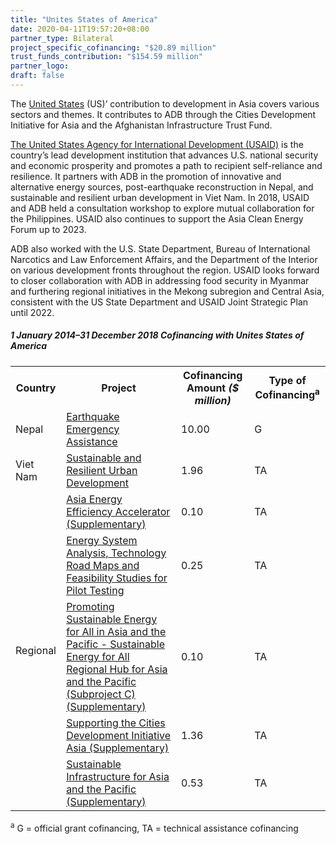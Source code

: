```yaml
---
title: "Unites States of America"
date: 2020-04-11T19:57:20+08:00
partner_type: Bilateral
project_specific_cofinancing: "$20.89 million"
trust_funds_contribution: "$154.59 million"
partner_logo:
draft: false
---
```


The <a href="https://www.adb.org/publications/united-states-fact-sheet" target="_blank">United States</a> (US)’ contribution to development in Asia covers various sectors and themes. It contributes to ADB through the Cities Development Initiative for Asia and the Afghanistan Infrastructure Trust Fund.

<a href="https://www.usaid.gov/" target="_blank">The United States Agency for International Development (USAID)</a> is the country’s lead development institution that advances U.S. national security and economic prosperity and promotes a path to recipient self-reliance and resilience. It partners with ADB in the promotion of innovative and alternative energy sources, post-earthquake reconstruction in Nepal, and sustainable and resilient urban development in Viet Nam. In 2018, USAID and ADB held a consultation workshop to explore mutual collaboration for the Philippines. USAID also continues to support the Asia Clean Energy Forum up to 2023.

ADB also worked with the U.S. State Department, Bureau of International Narcotics and Law Enforcement Affairs, and the Department of the Interior on various development fronts throughout the region. USAID looks forward to closer collaboration with ADB in addressing food security in Myanmar and furthering regional initiatives in the Mekong subregion and Central Asia, consistent with the US State Department and USAID Joint Strategic Plan until 2022.

##### _1 January 2014–31 December 2018_ Cofinancing with Unites States of America

<table class="table table-striped table-bordered">
<tr>
    <th>Country</th>
    <th>Project</th>
    <th>Cofinancing Amount <em>($ million)</em></th>
    <th>Type of Cofinancing<sup>a</sup></th>
</tr>
<tr>
<td>Nepal</td>
<td><a
href="https://www.adb.org/projects/49215-001/main" target="_blank">Earthquake
Emergency Assistance</a></td>
<td>10.00 </td>
<td>G</td>

</tr>
<tr>
<td>Viet Nam</td>
<td><a
href="https://www.adb.org/projects/49153-001/main" target="_blank">Sustainable
and Resilient Urban Development</a></td>
<td>1.96 </td>
<td>TA</td>

</tr>
<tr>
<td rowspan="5">Regional</td>
<td><a
href="https://www.adb.org/projects/46241-001/main" target="_blank">Asia
Energy Efficiency Accelerator (Supplementary)</a></td>
<td>0.10 </td>
<td>TA</td>

</tr>
<tr>
<td><a
href="https://www.adb.org/projects/52041-002/main" target="_blank">Energy
System Analysis, Technology Road Maps and Feasibility Studies for Pilot
Testing</a></td>
<td>0.25 </td>
<td>TA</td>

</tr>
<tr>
<td><a
href="https://www.adb.org/projects/48435-004/main" target="_blank">Promoting
Sustainable Energy for All in Asia and the Pacific - Sustainable Energy for
All Regional Hub for Asia and the Pacific (Subproject C) (Supplementary)</a></td>
<td>0.10 </td>
<td>TA</td>

</tr>
<tr>
<td><a
href="https://www.adb.org/projects/47285-001/main" target="_blank">Supporting
the Cities Development Initiative Asia (Supplementary)</a></td>
<td>1.36 </td>
<td>TA</td>

</tr>
<tr>
<td><a
href="https://www.adb.org/projects/51367-001/main" target="_blank">Sustainable Infrastructure for Asia and the Pacific (Supplementary)</a></td>
<td>0.53 </td>
<td>TA</td>

</tr>
</table>

<p class="dr-footnote"><sup>a</sup> G = official grant cofinancing, TA = technical assistance cofinancing</p>
